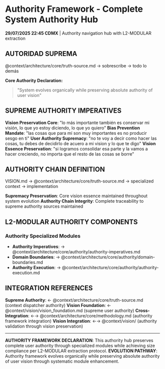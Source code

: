 # Authority Framework - Complete System Authority Hub

**29/07/2025 22:45 CDMX** | Authority navigation hub with L2-MODULAR extraction

## AUTORIDAD SUPREMA
@context/architecture/core/truth-source.md → sobrescribe → todo lo demás

**Core Authority Declaration:**
> "System evolves organically while preserving absolute authority of user vision"

## SUPREME AUTHORITY IMPERATIVES

**Vision Preservation Core**: "lo más importante también es conservar mi visión, lo que yo estoy diciendo, lo que yo quiero"
**Bias Prevention Mandate**: "las cosas que para mí son muy importantes es no producir sesgo en ti"
**User Authority Supremacy**: "no te voy a decir como hacer las cosas, tu debes de decidirlo de acuero a mi vision y lo que te digo"
**Vision Essence Preservation**: "si logramos consolidar esa parte y la vamos a hacer creciendo, no importa que el resto de las cosas se borre"

## AUTHORITY CHAIN DEFINITION

VISION.md → @context/architecture/core/truth-source.md → specialized context → implementation

**Supremacy Preservation**: Core vision essence maintained throughout system evolution
**Authority Chain Integrity**: Complete traceability to supreme authority sources maintained

## L2-MODULAR AUTHORITY COMPONENTS

### **Authority Specialized Modules**
- **Authority Imperatives**: → @context/architecture/core/authority/authority-imperatives.md
- **Domain Boundaries**: → @context/architecture/core/authority/domain-boundaries.md  
- **Authority Execution**: → @context/architecture/core/authority/authority-execution.md

## INTEGRATION REFERENCES

**Supreme Authority**: ← @context/architecture/core/truth-source.md (context dispatcher authority)
**Vision Foundation**: ← @context/vision/vision_foundation.md (supreme user authority)
**Cross-Integration**: ←→ @context/architecture/core/methodology.md (authority framework integration)
**Vision Integration**: ←→ @context/vision/ (authority validation through vision preservation)

---

**AUTHORITY FRAMEWORK DECLARATION**: This authority hub preserves complete user authority through specialized modules while achieving size compliance per L2-MODULAR extraction protocol.
**EVOLUTION PATHWAY**: Authority framework evolves organically while preserving absolute authority of user vision through systematic module enhancement.